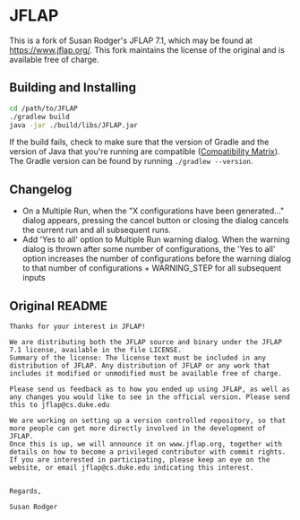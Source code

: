 # JFLAP

This is a fork of Susan Rodger's JFLAP 7.1, which may be found at <https://www.jflap.org/>. This fork maintains the license of the original and is available free of charge.

## Building and Installing

```bash
cd /path/to/JFLAP
./gradlew build
java -jar ./build/libs/JFLAP.jar
```

If the build fails, check to make sure that the version of Gradle and the version of Java that you're running are compatible ([Compatibility Matrix](https://docs.gradle.org/current/userguide/compatibility.html)). The Gradle version can be found by running `./gradlew --version`.

## Changelog

- On a Multiple Run, when the "X configurations have been generated..." dialog appears, pressing the cancel button or closing the dialog cancels the current run and all subsequent runs.
- Add 'Yes to all' option to Multiple Run warning dialog. When the warning dialog is thrown after some number of configurations, the 'Yes to all' option increases the number of configurations before the warning dialog to that number of configurations + WARNING_STEP for all subsequent inputs

## Original README

```
Thanks for your interest in JFLAP!

We are distributing both the JFLAP source and binary under the JFLAP 7.1 license, available in the file LICENSE.
Summary of the license: The license text must be included in any distribution of JFLAP. Any distribution of JFLAP or any work that includes it modified or unmodified must be available free of charge.

Please send us feedback as to how you ended up using JFLAP, as well as any changes you would like to see in the official version. Please send this to jflap@cs.duke.edu

We are working on setting up a version controlled repository, so that more people can get more directly involved in the development of JFLAP.
Once this is up, we will announce it on www.jflap.org, together with details on how to become a privileged contributor with commit rights.
If you are interested in participating, please keep an eye on the website, or email jflap@cs.duke.edu indicating this interest.


Regards,

Susan Rodger
```
